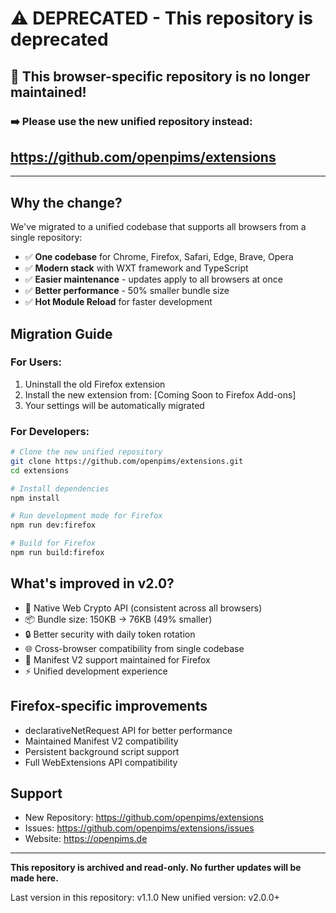 # ⚠️ DEPRECATED - This repository is deprecated

## 🚨 This browser-specific repository is no longer maintained!

### ➡️ Please use the new unified repository instead:
## **https://github.com/openpims/extensions**

---

## Why the change?

We've migrated to a unified codebase that supports all browsers from a single repository:
- ✅ **One codebase** for Chrome, Firefox, Safari, Edge, Brave, Opera
- ✅ **Modern stack** with WXT framework and TypeScript
- ✅ **Easier maintenance** - updates apply to all browsers at once
- ✅ **Better performance** - 50% smaller bundle size
- ✅ **Hot Module Reload** for faster development

## Migration Guide

### For Users:
1. Uninstall the old Firefox extension
2. Install the new extension from: [Coming Soon to Firefox Add-ons]
3. Your settings will be automatically migrated

### For Developers:
```bash
# Clone the new unified repository
git clone https://github.com/openpims/extensions.git
cd extensions

# Install dependencies
npm install

# Run development mode for Firefox
npm run dev:firefox

# Build for Firefox
npm run build:firefox
```

## What's improved in v2.0?

- 🚀 Native Web Crypto API (consistent across all browsers)
- 📦 Bundle size: 150KB → 76KB (49% smaller)
- 🔒 Better security with daily token rotation
- 🌐 Cross-browser compatibility from single codebase
- 🔧 Manifest V2 support maintained for Firefox
- ⚡ Unified development experience

## Firefox-specific improvements

- declarativeNetRequest API for better performance
- Maintained Manifest V2 compatibility
- Persistent background script support
- Full WebExtensions API compatibility

## Support

- New Repository: https://github.com/openpims/extensions
- Issues: https://github.com/openpims/extensions/issues
- Website: https://openpims.de

---

**This repository is archived and read-only. No further updates will be made here.**

Last version in this repository: v1.1.0
New unified version: v2.0.0+